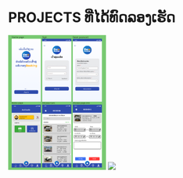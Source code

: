 # PROJECTS ທີ່ໄດ້ທົດລອງເຮັດ 

<img src='/img/carbooking1.png' width='200'>
<img src='/img/Divi.png' width='200'>
